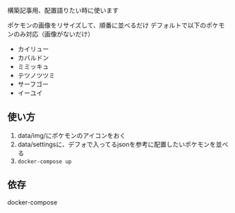 構築記事用、配置語りたい時に使います

ポケモンの画像をリサイズして、順番に並べるだけ
デフォルトで以下のポケモンのみ対応（画像がないだけ）

- カイリュー
- カバルドン
- ミミッキュ
- テツノツツミ
- サーフゴー
- イーユイ

## 使い方
1. data/img/にポケモンのアイコンをおく
2. data/settingsに、デフォで入ってるjsonを参考に配置したいポケモンを並べる
3. `docker-compose up`

## 依存
docker-compose
